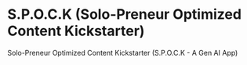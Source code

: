 # S.P.O.C.K (Solo-Preneur Optimized Content Kickstarter)
Solo-Preneur Optimized Content Kickstarter (S.P.O.C.K - A Gen AI App)
